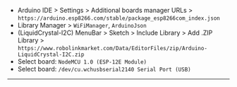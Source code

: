 - Arduino IDE > Settings > Additional boards manager URLs > ```https://arduino.esp8266.com/stable/package_esp8266com_index.json```
- Library Manager > ```WiFiManager```, ```ArduinoJson```
- (LiquidCrystal-I2C) MenuBar > Sketch > Include Library > Add .ZIP Library > ```https://www.robolinkmarket.com/Data/EditorFiles/zip/Arduino-LiquidCrystal-I2C.zip```
- Select board: ```NodeMCU 1.0 (ESP-12E Module)```
- Select board: ```/dev/cu.wchusbserial2140 Serial Port (USB)```

--------


